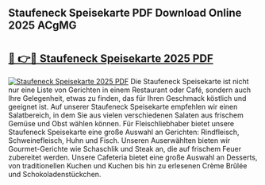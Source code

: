 ## Staufeneck Speisekarte PDF Download Online 2025 ACgMG

# <h2><a href="http://gc9bxtb.nevu.top/?p=Staufeneck+Speisekarte">🔗 👉🔴 Staufeneck Speisekarte 2025 PDF</a></h2>

[![Staufeneck Speisekarte 2025 PDF](https://i.imgur.com/dBaPXMq.png)](http://gc9bxtb.nevu.top/?p=Staufeneck+Speisekarte)
Die Staufeneck Speisekarte ist nicht nur eine Liste von Gerichten in einem Restaurant oder Café, sondern auch Ihre Gelegenheit, etwas zu finden, das für Ihren Geschmack köstlich und geeignet ist. Auf unserer Staufeneck Speisekarte empfehlen wir einen Salatbereich, in dem Sie aus vielen verschiedenen Salaten aus frischem Gemüse und Obst wählen können. Für Fleischliebhaber bietet unsere Staufeneck Speisekarte eine große Auswahl an Gerichten: Rindfleisch, Schweinefleisch, Huhn und Fisch. Unseren Auserwählten bieten wir Gourmet-Gerichte wie Schaschlik und Steak an, die auf frischem Feuer zubereitet werden. Unsere Cafeteria bietet eine große Auswahl an Desserts, von traditionellen Kuchen und Kuchen bis hin zu erlesenen Crème Brûlée und Schokoladenstückchen.
